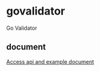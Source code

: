 # govalidator
Go Validator

## document

[Access api and example document](https://pkg.go.dev/github.com/swordlib/govalidator)
